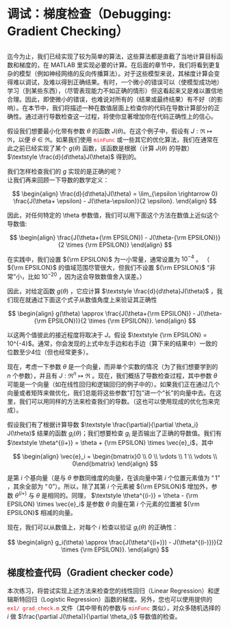 # 调试：梯度检查（Debugging: Gradient Checking）  
## 

迄今为止，我们已经实现了较为简单的算法，这些算法都是直截了当地计算目标函数和梯度的，在 MATLAB 里实现必要的计算。在后面的章节中，我们将看到更复杂的模型（例如神经网络的反向传播算法）。对于这些模型来说，其梯度计算会变得难以调试，及难以得到正确结果。有时，一个微小的错误可以（使模型成功地）学习（到某些东西），（尽管表现能力不如正确的情形）但这看起来又是难以置信地合理。因此，即使微小的错误，也难说对所有的（结果或最终结果）有不好（的影响）。在本节中，我们将描述一种在数值层面上检查你的代码在导数计算部分的正确性。通过进行导数检查这一过程，将使你显著增加你在代码正确性上的信心。  

假设我们想要最小化带有参数 $\theta$ 的函数 $J(\theta)$。在这个例子中，假设有 $\textstyle J : \Re \mapsto \Re$，以便 $\textstyle \theta \in \Re$。如果我们使用 <font color=red>`minFunc`</font> 或一些其它的优化算法，我们在通常在此之前已经实现了某个 $g(\theta)$ 函数，该函数是根据（计算 $J(\theta)$ 的导数） $\textstyle \frac{d}{d\theta}J(\theta)$ 得到的。  

我们怎样检查我们的 $g$ 实现的是正确的呢？  
让我们再来回顾一下导数的数学定义：  

$$
\begin{align}
\frac{d}{d\theta}J(\theta) = \lim_{\epsilon \rightarrow 0}
\frac{J(\theta+ \epsilon) - J(\theta-\epsilon)}{2 \epsilon}.
\end{align}
$$  

因此，对任何特定的 \theta 参数值，我们可以用下面这个方法在数值上近似这个导数值:  

$$
\begin{align}
\frac{J(\theta+{\rm EPSILON}) - J(\theta-{\rm EPSILON})}{2 \times {\rm EPSILON}}
\end{align}
$$  

在实践中，我们设置 ${\rm EPSILON}$ 为一小常量，通常设置为 $10^{-4}$ 。 （ ${\rm EPSILON}$ 的值域范围尽管很大，但我们不设置 ${\rm EPSILON}$ “非常”小，比如 $10^{-20}$ ，因为这会导致数值舍入误差。）  

因此，对给定函数 $g(\theta)$ ，它应计算 $\textstyle \frac{d}{d\theta}J(\theta)$ ，我们现在就通过下面这个式子从数值角度上来验证其正确性  

$$
\begin{align}
g(\theta) \approx
\frac{J(\theta+{\rm EPSILON}) - J(\theta-{\rm EPSILON})}{2 \times {\rm EPSILON}}.
\end{align}
$$  

以这两个值彼此的接近程度将取决于 $J$。假设 $\textstyle {\rm EPSILON} = 10^{-4}$。通常，你会发现的上式中左手边和右手边（算下来的结果中）一致的位数至少4位（但也经常更多）。  

现在，考虑一下参数 $\theta$ 是一个向量，而非单个实数的情况（为了我们想要学到的 $n$ 个参数），并且有 $\textstyle J: \Re^n \mapsto \Re$ 。现在，我们概括了导数检查过程，其中参数 $\theta$ 可能是一个向量（如在线性回归和逻辑回归的例子中的）。如果我们正在通过几个向量或者矩阵来做优化，我们总能将这些参数“打包”进一个“长”的向量中去。在这里，我们可以用同样的方法来检查我们的导数。（这也可以使用现成的优化包来完成）。  

假设我们有了根据计算导数 $\textstyle \frac{\partial}{\partial \theta_i} J(\theta)$ 结果的函数 $\textstyle g_i(\theta)$；我们想要检查 $g_{i}$ 是否输出了正确的导数值。我们有 $\textstyle \theta^{(i+)} = \theta + {\rm EPSILON} \times \vec{e}_i$，其中  

$$
\begin{align}
\vec{e}_i = \begin{bmatrix}0 \\ 0 \\ \vdots \\ 1 \\ \vdots \\ 0\end{bmatrix}
\end{align}
$$  

是第 $i$ 个基向量（是与 $\theta$ 参数同维度的向量，在该向量中第 $i$ 个位置元素值为 $“1”$ ，其余全部为 $“0”$）。所以，除了其第 $i$ 个元素被 ${\rm EPSILON}$ 增加外，参数 $\textstyle \theta^{(i+)}$ 与 $\theta$ 是相同的。同理， $\textstyle \theta^{(i-)} = \theta - {\rm EPSILON} \times \vec{e}_i$ 是参数 $\theta$ 向量在第 $i$ 个元素的位置被 ${\rm EPSILON}$ 相减的向量。  


现在，我们可以从数值上，对每个 $i$ 检查以验证 $\textstyle g_i(\theta)$ 的正确性：  

$$
\begin{align}
g_i(\theta) \approx
\frac{J(\theta^{(i+)}) - J(\theta^{(i-)})}{2 \times {\rm EPSILON}}.
\end{align}
$$  

## 梯度检查代码（Gradient checker code）  
本次练习，将尝试实现上述方法来检查您的线性回归（Linear Regression）和逻辑斯特回归（Logistic Regression）函数的梯度。另外，您也可以使用提供的 <font color=red>`ex1/ grad_check.m`</font> 文件（其中带有的参数与 <font color=red>`minFunc`</font> 类似），对众多随机选择的 $i$ 做 $\frac{\partial J(\theta)}{\partial \theta_i}$ 导数值的检查。
